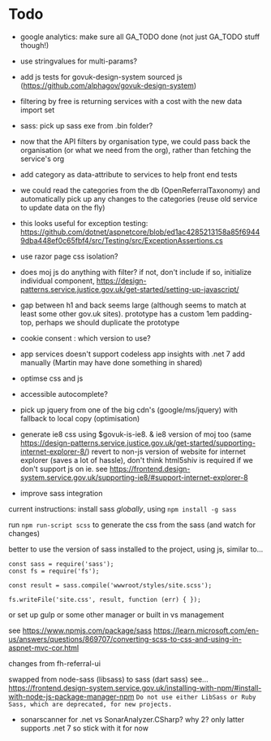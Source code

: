 # Todo

* google analytics: make sure all GA_TODO done (not just GA_TODO stuff though!)

* use stringvalues for multi-params?

* add js tests for govuk-design-system sourced js (https://github.com/alphagov/govuk-design-system)

* filtering by free is returning services with a cost with the new data import set

* sass: pick up sass exe from .bin folder?

* now that the API filters by organisation type, we could pass back the organisation (or what we need from the org), rather than fetching the service's org

* add category as data-attribute to services to help front end tests

* we could read the categories from the db (OpenReferralTaxonomy) and automatically pick up any changes to the categories
 (reuse old service to update data on the fly)

* this looks useful for exception testing: https://github.com/dotnet/aspnetcore/blob/ed1ac4285213158a85f69449dba448ef0c65fbf4/src/Testing/src/ExceptionAssertions.cs

* use razor page css isolation?

* does moj js do anything with filter?
 if not, don't include
if so, initialize individual component, https://design-patterns.service.justice.gov.uk/get-started/setting-up-javascript/

* gap between h1 and back seems large (although seems to match at least some other gov.uk sites).
 prototype has a custom 1em padding-top, perhaps we should duplicate the prototype

* cookie consent : which version to use?

* app services doesn't support codeless app insights with .net 7
add manually (Martin may have done something in shared)

* optimse css and js

* accessible autocomplete?

* pick up jquery from one of the big cdn's (google/ms/jquery) with fallback to local copy (optimisation)

* generate ie8 css using $govuk-is-ie8. & ie8 version of moj too (same https://design-patterns.service.justice.gov.uk/get-started/supporting-internet-explorer-8/)
 revert to non-js version of website for internet explorer (saves a lot of hassle), don't think html5shiv is required if we don't support js on ie.
 see https://frontend.design-system.service.gov.uk/supporting-ie8/#support-internet-explorer-8

* improve sass integration

current instructions:
install sass _globally_, using
`npm install -g sass`

run
`npm run-script scss`
to generate the css from the sass (and watch for changes)

better to use the version of sass installed to the project, using js, similar to...

```
const sass = require('sass');
const fs = require('fs');

const result = sass.compile('wwwroot/styles/site.scss');

fs.writeFile('site.css', result, function (err) { });

```

or set up gulp or some other manager or built in vs management

see https://www.npmjs.com/package/sass
https://learn.microsoft.com/en-us/answers/questions/869707/converting-scss-to-css-and-using-in-aspnet-mvc-cor.html

changes from fh-referral-ui

swapped from node-sass (libsass) to sass (dart sass)
see... https://frontend.design-system.service.gov.uk/installing-with-npm/#install-with-node-js-package-manager-npm
`Do not use either LibSass or Ruby Sass, which are deprecated, for new projects.`

* sonarscanner for .net vs SonarAnalyzer.CSharp? why 2? only latter supports .net 7 so stick with it for now